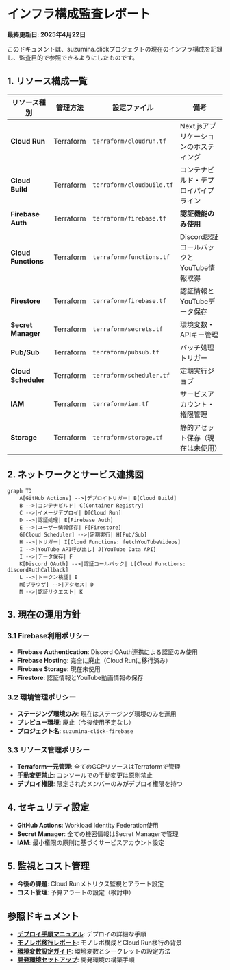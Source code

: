 # インフラ構成監査レポート

**最終更新日: 2025年4月22日**

このドキュメントは、suzumina.clickプロジェクトの現在のインフラ構成を記録し、監査目的で参照できるようにしたものです。

## 1. リソース構成一覧

| リソース種別 | 管理方法 | 設定ファイル | 備考 |
|------------|---------|------------|------|
| **Cloud Run** | Terraform | `terraform/cloudrun.tf` | Next.jsアプリケーションのホスティング |
| **Cloud Build** | Terraform | `terraform/cloudbuild.tf` | コンテナビルド・デプロイパイプライン |
| **Firebase Auth** | Terraform | `terraform/firebase.tf` | **認証機能のみ使用** |
| **Cloud Functions** | Terraform | `terraform/functions.tf` | Discord認証コールバックとYouTube情報取得 |
| **Firestore** | Terraform | `terraform/firebase.tf` | 認証情報とYouTubeデータ保存 |
| **Secret Manager** | Terraform | `terraform/secrets.tf` | 環境変数・APIキー管理 |
| **Pub/Sub** | Terraform | `terraform/pubsub.tf` | バッチ処理トリガー |
| **Cloud Scheduler** | Terraform | `terraform/scheduler.tf` | 定期実行ジョブ |
| **IAM** | Terraform | `terraform/iam.tf` | サービスアカウント・権限管理 |
| **Storage** | Terraform | `terraform/storage.tf` | 静的アセット保存（現在は未使用） |

## 2. ネットワークとサービス連携図

```mermaid
graph TD
    A[GitHub Actions] -->|デプロイトリガー| B[Cloud Build]
    B -->|コンテナビルド| C[Container Registry]
    C -->|イメージデプロイ| D[Cloud Run]
    D -->|認証処理| E[Firebase Auth]
    E -->|ユーザー情報保存| F[Firestore]
    G[Cloud Scheduler] -->|定期実行| H[Pub/Sub]
    H -->|トリガー| I[Cloud Functions: fetchYouTubeVideos]
    I -->|YouTube API呼び出し| J[YouTube Data API]
    I -->|データ保存| F
    K[Discord OAuth] -->|認証コールバック| L[Cloud Functions: discordAuthCallback]
    L -->|トークン検証| E
    M[ブラウザ] -->|アクセス| D
    M -->|認証リクエスト| K
```

## 3. 現在の運用方針

### 3.1 Firebase利用ポリシー

- **Firebase Authentication**: Discord OAuth連携による認証のみ使用
- **Firebase Hosting**: 完全に廃止（Cloud Runに移行済み）
- **Firebase Storage**: 現在未使用
- **Firestore**: 認証情報とYouTube動画情報の保存

### 3.2 環境管理ポリシー

- **ステージング環境のみ**: 現在はステージング環境のみを運用
- **プレビュー環境**: 廃止（今後使用予定なし）
- **プロジェクト名**: `suzumina-click-firebase`

### 3.3 リソース管理ポリシー

- **Terraform一元管理**: 全てのGCPリソースはTerraformで管理
- **手動変更禁止**: コンソールでの手動変更は原則禁止
- **デプロイ権限**: 限定されたメンバーのみがデプロイ権限を持つ

## 4. セキュリティ設定

- **GitHub Actions**: Workload Identity Federation使用
- **Secret Manager**: 全ての機密情報はSecret Managerで管理
- **IAM**: 最小権限の原則に基づくサービスアカウント設定

## 5. 監視とコスト管理

- **今後の課題**: Cloud Runメトリクス監視とアラート設定
- **コスト管理**: 予算アラートの設定（検討中）

## 参照ドキュメント

- **[デプロイ手順マニュアル](./DEPLOYMENT.md)**: デプロイの詳細な手順
- **[モノレポ移行レポート](./MONOREPO_MIGRATION.md)**: モノレポ構成とCloud Run移行の背景
- **[環境変数設定ガイド](./ENVIRONMENT_VARIABLES.md)**: 環境変数とシークレットの設定方法
- **[開発環境セットアップ](./DEVELOPMENT_SETUP.md)**: 開発環境の構築手順